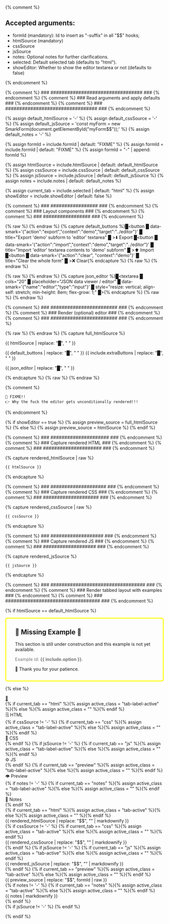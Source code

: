{% comment %}

Accepted arguments:
-------------------

  * formId (mandatory): Id to insert as "-suffix" in all "$$" hooks;
  * htmlSource (mandatory)
  * cssSource
  * jsSource
  * notes: Optional notes for further clarifications.
  * selected: Default selected tab (defaults to "html").
  * showEditor: Whether to show the editor textarea or not (defaults to false)

{% endcomment %}


{% comment %} ### ################################# ### {% endcomment %}
{% comment %} ### Read arguments and apply defaults ### {% endcomment %}
{% comment %} ### ################################# ### {% endcomment %}

{% assign default_htmlSource = '-' %}
{% assign default_cssSource = '-' %}
{% assign default_jsSource = 'const myForm = new SmarkForm(document.getElementById("myForm$$"));' %}
{% assign default_notes = '-' %}


{% assign formId = include.formId | default: "FIXME" %}
{% assign formId = include.formId | default: "FIXME" %}
{% assign formId = "-" | append: formId %}


{% assign htmlSource = include.htmlSource | default: default_htmlSource %}
{% assign cssSource = include.cssSource | default: default_cssSource %}
{% assign jsSource = include.jsSource | default: default_jsSource %}
{% assign notes = include.notes | default: default_notes %}


{% assign current_tab = include.selected | default: "html" %}
{% assign showEditor = include.showEditor | default: false %}


{% comment %} ### ################# ### {% endcomment %}
{% comment %} ### Layout components ### {% endcomment %}
{% comment %} ### ################# ### {% endcomment %}

{% raw %} <!-- default_buttons {{{ --> {% endraw %}
{% capture default_buttons
%}█<span><button
█    data-smark='{"action":"export","context":"demo","target":"../editor"}'
█    title="Export 'demo' subform to 'editor' textarea"
█    >⬇️ Export</button></span>
█<span><button
█    data-smark='{"action":"import","context":"demo","target":"../editor"}'
█    title="Import 'editor' textarea contents to 'demo' subform"
█    >⬆️ Import</button></span>
█<span><button
█    data-smark='{"action":"clear", "context":"demo"}'
█    title="Clear the whole form"
█    >❌ Clear</button></span>{%
endcapture %}
{% raw %} <!-- }}} --> {% endraw %}

{% raw %} <!-- json_editor {{{ --> {% endraw %}
{% capture json_editor
%}█<textarea
█    cols="20"
█    placeholder="JSON data viewer / editor"
█    data-smark='{"name":"editor","type":"input"}'
█    style="resize: vertical; align-self: stretch; min-height: 8em; flex-grow: 1;"
█></textarea>{%
endcapture %}
{% raw %} <!-- }}} --> {% endraw %}


{% comment %} ### ######################## ### {% endcomment %}
{% comment %} ### Render (optional) editor ### {% endcomment %}
{% comment %} ### ######################## ### {% endcomment %}

{% raw %} <!-- full_htmlSource {{{ --> {% endraw %}
{% capture full_htmlSource %}<div id="myForm$$">
    <div style="display: flex; flex-direction:column; align-items:left; gap: 1em">
        <div data-smark='{"name":"demo"}' style="flex-grow: 1">{{
            htmlSource
            | replace: "█", "            "
        }}    </div>
        <div style="display: flex; justify-content: space-evenly">
{{ default_buttons | replace: "█", "            " }}
{{ include.extraButtons | replace: "█", "            " }}
        </div>
{{ json_editor | replace: "█", "        " }}
    </div>
</div>{% endcapture %}
{% raw %} <!-- }}} --> {% endraw %}



{% comment %}

    🚧 FIXME!!
    👉 Why the fuck the editor gets unconditionally rendered!!!
  
{% endcomment %}

{% if showEditor == true %}
{% assign preview_source = full_htmlSource %}
{% else %}
{% assign preview_source = htmlSource %}
{% endif %}


{% comment %} ### ##################### ### {% endcomment %}
{% comment %} ### Capture rendered HTML ### {% endcomment %}
{% comment %} ### ##################### ### {% endcomment %}

{% capture rendered_htmlSource | raw %}
```html
{{ htmlSource }}
```
{% endcapture %}


{% comment %} ### #################### ### {% endcomment %}
{% comment %} ### Capture rendered CSS ### {% endcomment %}
{% comment %} ### #################### ### {% endcomment %}

{% capture rendered_cssSource | raw %}
```css
{{ cssSource }}
```
{% endcapture %}



{% comment %} ### ################### ### {% endcomment %}
{% comment %} ### Capture rendered JS ### {% endcomment %}
{% comment %} ### ################### ### {% endcomment %}

{% capture rendered_jsSource %}
```javascript
{{ jsSource }}
```
{% endcapture %}






{% comment %} ### ################################## ### {% endcomment %}
{% comment %} ### Render tabbed layout with examples ### {% endcomment %}
{% comment %} ### ################################## ### {% endcomment %}

<style>
{{ cssSource | raw }}
</style>

{% if htmlSource == default_htmlSource %}
<div style="border: solid 3px yellow; padding: 0px 2em 1em 2em; border-radius: 0.5em;">
    <h2>🚧  Missing Example 🚧</h2>
    <p>This section is still under construction and this example is not yet available.</p>
    <p style="opacity:.6">Example id: <b>{{ include.option }}</b>.</p>
    <p>🙏 Thank you for your patience.</p>
</div>

{% else %}

<div id="example{{ formId }}" class="tab-container">
  <a href="#example{{ formId }}" class="link-anchor" title="Link">🔗</a>
  <div class="tab-labels">
    {% if current_tab == "html" %}{% assign active_class = "tab-label-active" %}{% else %}{% assign active_class = "" %}{% endif %}
    <div class="tab-label {{active_class}}" title="HTML Source">🗒️ HTML</div>
    {% if cssSource != '-' %}
        {% if current_tab == "css" %}{% assign active_class = "tab-label-active" %}{% else %}{% assign active_class = "" %}{% endif %}
        <div class="tab-label {{active_class}}" title="CSS Source">🎨 CSS</div>
    {% endif %}
    {% if jsSource != '-' %}
        {% if current_tab == "js" %}{% assign active_class = "tab-label-active" %}{% else %}{% assign active_class = "" %}{% endif %}
        <div class="tab-label {{active_class}}" title="JS Source">⚙️  JS</div>
    {% endif %}
    {% if current_tab == "preview" %}{% assign active_class = "tab-label-active" %}{% else %}{% assign active_class = "" %}{% endif %}
    <div class="tab-label {{active_class}}" title="Live Preview">👁️ Preview</div>
    {% if notes != '-' %}
        {% if current_tab == "notes" %}{% assign active_class = "tab-label-active" %}{% else %}{% assign active_class = "" %}{% endif %}
        <div class="tab-label tab-label-right {{active_class}}" title="Notes">📝 Notes</div>
    {% endif %}
  </div>
  {% if current_tab == "html" %}{% assign active_class = "tab-active" %}{% else %}{% assign active_class = "" %}{% endif %}
  <div class="tab-content tab-content-html {{active_class}}">
    {{ rendered_htmlSource | replace: "$$", "" | markdownify }}
  </div>
  {% if cssSource != '-' %}
      {% if current_tab == "css" %}{% assign active_class = "tab-active" %}{% else %}{% assign active_class = "" %}{% endif %}
      <div class="tab-content tab-content-css {{active_class}}">
          {{ rendered_cssSource | replace: "$$", "" | markdownify }}
      </div>
  {% endif %}
  {% if jsSource != '-' %}
      {% if current_tab == "js" %}{% assign active_class = "tab-active" %}{% else %}{% assign active_class = "" %}{% endif %}
      <div class="tab-content tab-content-js {{active_class}}">
          {{ rendered_jsSource | replace: "$$", "" | markdownify }}
      </div>
  {% endif %}
  {% if current_tab == "preview" %}{% assign active_class = "tab-active" %}{% else %}{% assign active_class = "" %}{% endif %}
  <div class="tab-content tab-content-preview {{active_class}}">
    <div class="smarkform_example" style="overflow: auto">
      {{ preview_source | replace: "$$", formId | raw }}
    </div>
  </div>
  {% if notes != '-' %}
    {% if current_tab == "notes" %}{% assign active_class = "tab-active" %}{% else %}{% assign active_class = "" %}{% endif %}
    <div class="tab-content tab-content-notes {{active_class}}">
        {{ notes | markdownify }}
    </div>
  {% endif %}
</div>
<div>
{% if jsSource != '-' %}
    <script>
        (function() {
            {{ jsSource | replace: "$$", formId }}
        })();
    </script>
{% endif %}
</div>

{% endif %}
